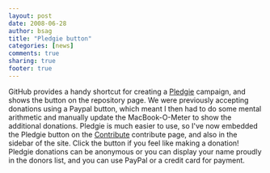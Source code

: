 ```yaml
---
layout: post
date: 2008-06-28 
author: bsag 
title: "Pledgie button" 
categories: [news] 
comments: true
sharing: true
footer: true
---
```


GitHub provides a handy shortcut for creating a [Pledgie](http://pledgie.org/) campaign, and shows the button on the repository page. We were previously accepting donations using a Paypal button, which meant I then had to do some mental arithmetic and manually update the MacBook-O-Meter to show the additional donations. Pledgie is much easier to use, so I've now embedded the Pledgie button on the [Contribute](http://www.rousette.org.uk/projects/tracks/) contribute page, and also in the sidebar of the site. Click the button if you feel like making a donation! Pledgie donations can be anonymous or you can display your name proudly in the donors list, and you can use PayPal or a credit card for payment. 

 
